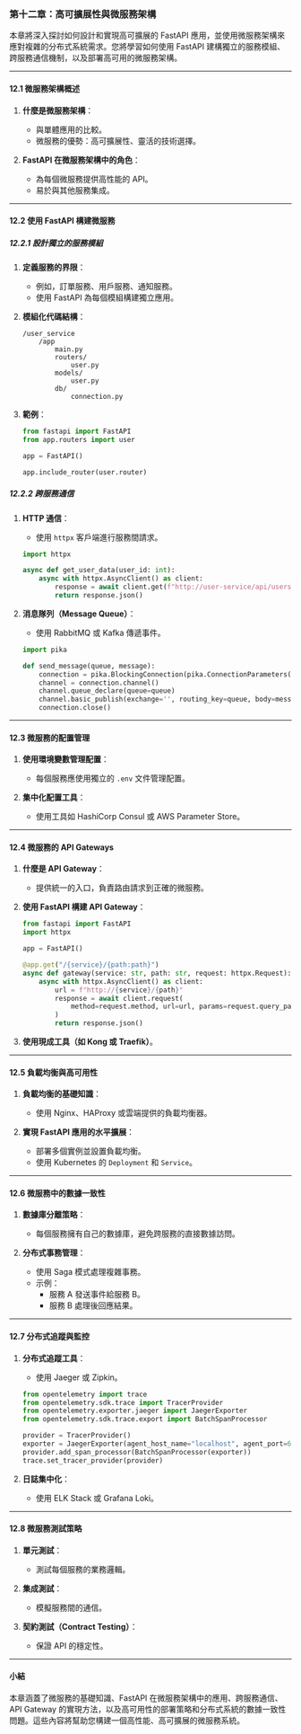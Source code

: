 ### 第十二章：高可擴展性與微服務架構

本章將深入探討如何設計和實現高可擴展的 FastAPI 應用，並使用微服務架構來應對複雜的分布式系統需求。您將學習如何使用 FastAPI 建構獨立的服務模組、跨服務通信機制，以及部署高可用的微服務架構。

---

#### 12.1 微服務架構概述

1. **什麼是微服務架構**：
   - 與單體應用的比較。
   - 微服務的優勢：高可擴展性、靈活的技術選擇。

2. **FastAPI 在微服務架構中的角色**：
   - 為每個微服務提供高性能的 API。
   - 易於與其他服務集成。

---

#### 12.2 使用 FastAPI 構建微服務

##### 12.2.1 設計獨立的服務模組

1. **定義服務的界限**：
   - 例如，訂單服務、用戶服務、通知服務。
   - 使用 FastAPI 為每個模組構建獨立應用。

2. **模組化代碼結構**：
   ```plaintext
   /user_service
       /app
           main.py
           routers/
               user.py
           models/
               user.py
           db/
               connection.py
   ```

3. **範例**：
   ```python
   from fastapi import FastAPI
   from app.routers import user

   app = FastAPI()

   app.include_router(user.router)
   ```

##### 12.2.2 跨服務通信

1. **HTTP 通信**：
   - 使用 `httpx` 客戶端進行服務間請求。
   ```python
   import httpx

   async def get_user_data(user_id: int):
       async with httpx.AsyncClient() as client:
           response = await client.get(f"http://user-service/api/users/{user_id}")
           return response.json()
   ```

2. **消息隊列（Message Queue）**：
   - 使用 RabbitMQ 或 Kafka 傳遞事件。
   ```python
   import pika

   def send_message(queue, message):
       connection = pika.BlockingConnection(pika.ConnectionParameters('localhost'))
       channel = connection.channel()
       channel.queue_declare(queue=queue)
       channel.basic_publish(exchange='', routing_key=queue, body=message)
       connection.close()
   ```

---

#### 12.3 微服務的配置管理

1. **使用環境變數管理配置**：
   - 每個服務應使用獨立的 `.env` 文件管理配置。

2. **集中化配置工具**：
   - 使用工具如 HashiCorp Consul 或 AWS Parameter Store。

---

#### 12.4 微服務的 API Gateways

1. **什麼是 API Gateway**：
   - 提供統一的入口，負責路由請求到正確的微服務。

2. **使用 FastAPI 構建 API Gateway**：
   ```python
   from fastapi import FastAPI
   import httpx

   app = FastAPI()

   @app.get("/{service}/{path:path}")
   async def gateway(service: str, path: str, request: httpx.Request):
       async with httpx.AsyncClient() as client:
           url = f"http://{service}/{path}"
           response = await client.request(
               method=request.method, url=url, params=request.query_params, json=request.json()
           )
           return response.json()
   ```

3. **使用現成工具（如 Kong 或 Traefik）**。

---

#### 12.5 負載均衡與高可用性

1. **負載均衡的基礎知識**：
   - 使用 Nginx、HAProxy 或雲端提供的負載均衡器。

2. **實現 FastAPI 應用的水平擴展**：
   - 部署多個實例並設置負載均衡。
   - 使用 Kubernetes 的 `Deployment` 和 `Service`。

---

#### 12.6 微服務中的數據一致性

1. **數據庫分離策略**：
   - 每個服務擁有自己的數據庫，避免跨服務的直接數據訪問。

2. **分布式事務管理**：
   - 使用 Saga 模式處理複雜事務。
   - 示例：
     - 服務 A 發送事件給服務 B。
     - 服務 B 處理後回應結果。

---

#### 12.7 分布式追蹤與監控

1. **分布式追蹤工具**：
   - 使用 Jaeger 或 Zipkin。
   ```python
   from opentelemetry import trace
   from opentelemetry.sdk.trace import TracerProvider
   from opentelemetry.exporter.jaeger import JaegerExporter
   from opentelemetry.sdk.trace.export import BatchSpanProcessor

   provider = TracerProvider()
   exporter = JaegerExporter(agent_host_name="localhost", agent_port=6831)
   provider.add_span_processor(BatchSpanProcessor(exporter))
   trace.set_tracer_provider(provider)
   ```

2. **日誌集中化**：
   - 使用 ELK Stack 或 Grafana Loki。

---

#### 12.8 微服務測試策略

1. **單元測試**：
   - 測試每個服務的業務邏輯。

2. **集成測試**：
   - 模擬服務間的通信。

3. **契約測試（Contract Testing）**：
   - 保證 API 的穩定性。

---

#### 小結

本章涵蓋了微服務的基礎知識、FastAPI 在微服務架構中的應用、跨服務通信、API Gateway 的實現方法，以及高可用性的部署策略和分布式系統的數據一致性問題。這些內容將幫助您構建一個高性能、高可擴展的微服務系統。